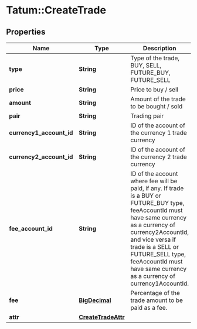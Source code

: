 # Tatum::CreateTrade

## Properties
Name | Type | Description | Notes
------------ | ------------- | ------------- | -------------
**type** | **String** | Type of the trade, BUY, SELL, FUTURE_BUY, FUTURE_SELL | 
**price** | **String** | Price to buy / sell | 
**amount** | **String** | Amount of the trade to be bought / sold | 
**pair** | **String** | Trading pair | 
**currency1_account_id** | **String** | ID of the account of the currency 1 trade currency | 
**currency2_account_id** | **String** | ID of the account of the currency 2 trade currency | 
**fee_account_id** | **String** | ID of the account where fee will be paid, if any. If trade is a BUY or FUTURE_BUY type, feeAccountId must have same currency as a currency of currency2AccountId, and vice versa if trade is a SELL or FUTURE_SELL type, feeAccountId must have same currency as a currency of currency1AccountId. | [optional] 
**fee** | [**BigDecimal**](BigDecimal.md) | Percentage of the trade amount to be paid as a fee. | [optional] 
**attr** | [**CreateTradeAttr**](CreateTradeAttr.md) |  | 

